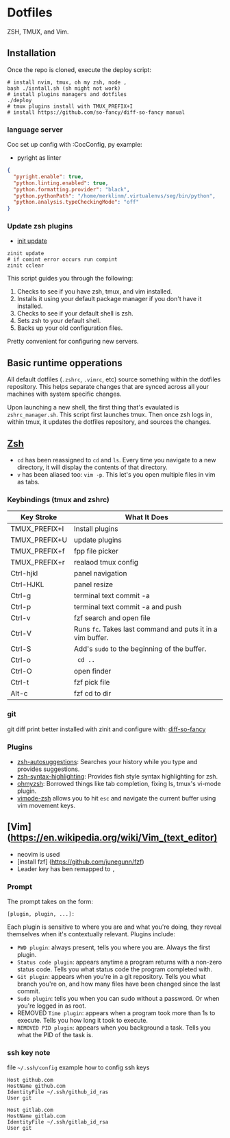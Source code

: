 # Dotfiles

ZSH, TMUX, and Vim. 

## Installation

Once the repo is cloned, execute the deploy script:

```
# install nvim, tmux, oh my zsh, node , 
bash ./isntall.sh (sh might not work)
# install plugins managers and dotfiles
./deploy
# tmux plugins install with TMUX_PREFIX+I 
# install https://github.com/so-fancy/diff-so-fancy manual

```
### language server
Coc set up config with :CocConfig, py example:
* pyright as linter
```.json
{
  "pyright.enable": true,
  "python.linting.enabled": true,
  "python.formatting.provider": "black",
  "python.pythonPath": "/home/merklinm/.virtualenvs/seg/bin/python",
  "python.analysis.typeCheckingMode": "off"
}
```
### Update zsh plugins
* [init update](https://zdharma.github.io/zinit/wiki/)
```
zinit update
# if comint error occurs run compint
zinit cclear
```


This script guides you through the following:

1. Checks to see if you have zsh, tmux, and vim installed. 
2. Installs it using your default package manager if you don't have it installed.
3. Checks to see if your default shell is zsh.
4. Sets zsh to your default shell.
5. Backs up your old configuration files.

Pretty convenient for configuring new servers.


## Basic runtime opperations 

All default dotfiles (`.zshrc`, `.vimrc`, etc) source something within the dotfiles repository. This helps separate changes that are synced across all your machines with system specific changes.

Upon launching a new shell, the first thing that's evaulated is `zshrc_manager.sh`. This script first launches tmux. Then once zsh logs in, within tmux, it updates the dotfiles repository, and sources the changes.

## [Zsh](https://en.wikipedia.org/wiki/Z_shell)

* `cd` has been reassigned to `cd` and `ls`. Every time you navigate to a new directory, it will display the contents of that directory.
* `v` has been aliased too: `vim -p`. This let's you open multiple files in vim as tabs. 


### Keybindings (tmux and zshrc)

| Key Stroke | What It Does |
|------------|--------------|
| TMUX_PREFIX+I     | Install plugins |
| TMUX_PREFIX+U     | update plugins |
| TMUX_PREFIX+f     | fpp file picker |
| TMUX_PREFIX+r     | realaod tmux config |
| Ctrl-hjkl     | panel navigation |
| Ctrl-HJKL     | panel resize |
| Ctrl-g     | terminal text commit -a 
| Ctrl-p     | terminal text commit -a and push
| Ctrl-v     | fzf search and open file
| Ctrl-V     | Runs ``fc``. Takes last command and puts it in a vim buffer. |
| Ctrl-S     | Add's ``sudo`` to the beginning of the buffer. |
| Ctrl-o     | `` cd ..``
| Ctrl-O     | open finder
| Ctrl-t     | fzf  pick file 
| Alt-c     | fzf cd to dir

### git 
git diff print better installed with zinit and configure with: 
[diff-so-fancy](https://github.com/so-fancy/diff-so-fancy)

### Plugins

* [zsh-autosuggestions](https://github.com/zsh-users/zsh-autosuggestions): Searches your history while you type and provides suggestions.
* [zsh-syntax-highlighting](https://github.com/zsh-users/zsh-syntax-highlighting/tree/ad522a091429ba180c930f84b2a023b40de4dbcc): Provides fish style syntax highlighting for zsh.
* [ohmyzsh](https://github.com/robbyrussell/oh-my-zsh/tree/291e96dcd034750fbe7473482508c08833b168e3): Borrowed things like tab completion, fixing ls, tmux's vi-mode plugin.
* [vimode-zsh](https://github.com/robbyrussell/oh-my-zsh/tree/master/plugins/vi-mode) allows you to hit `esc` and navigate the current buffer using vim movement keys.

## [Vim](https://en.wikipedia.org/wiki/Vim_(text_editor)
* neovim is used
* [install fzf] (https://github.com/junegunn/fzf) 
* Leader key has ben remapped to `,`
 

### Prompt
The prompt takes on the form:

```
[plugin, plugin, ...]: 
```

Each plugin is sensitive to where you are and what you're doing, they reveal themselves when it's contextually relevant. Plugins include:

* `PWD plugin`: always present, tells you where you are. Always the first plugin.
* `Status code plugin`: appears anytime a program returns with a non-zero status code. Tells you what status code the program completed with. 
* `Git plugin`: appears when you're in a git repository. Tells you what branch you're on, and how many files have been changed since the last commit.
* `Sudo plugin`: tells you when you can sudo without a password. Or when you're logged in as root.
* REMOVED `Time plugin`: appears when a program took more than 1s to execute. Tells you how long it took to execute.
* `REMOVED PID plugin`: appears when you background a task. Tells you what the PID of the task is.
### ssh key note

file `~/.ssh/config` example how to config ssh keys
```config
Host github.com
HostName github.com
IdentityFile ~/.ssh/github_id_ras
User git

Host gitlab.com
HostName gitlab.com
IdentityFile ~/.ssh/gitlab_id_rsa
User git
```
